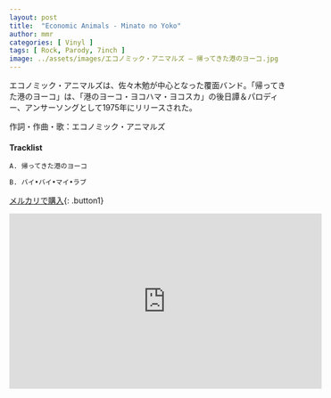 ```yaml
---
layout: post
title:  "Economic Animals - Minato no Yoko"
author: mmr
categories: [ Vinyl ]
tags: [ Rock, Parody, 7inch ]
image: ../assets/images/エコノミック・アニマルズ – 帰ってきた港のヨーコ.jpg
---
```


エコノミック・アニマルズは、佐々木勉が中心となった覆面バンド。「帰ってきた港のヨーコ」は、「港のヨーコ・ヨコハマ・ヨコスカ」の後日譚＆パロディー、アンサーソングとして1975年にリリースされた。

作詞・作曲・歌：エコノミック・アニマルズ

#### Tracklist
```md
A. 帰ってきた港のヨーコ

B. バイ•バイ•マイ•ラブ
```

[メルカリで購入](https://jp.mercari.com/item/m44785182941?afid=6142608987){: .button1}

<iframe width="560" height="315" src="https://www.youtube.com/embed/wz81jNoPFH4?si=4xgdUTWQQKkCDYOJ" title="YouTube video player" frameborder="0" allow="accelerometer; autoplay; clipboard-write; encrypted-media; gyroscope; picture-in-picture; web-share" referrerpolicy="strict-origin-when-cross-origin" allowfullscreen></iframe>